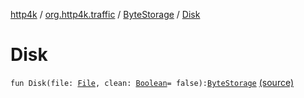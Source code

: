 [http4k](../../index.md) / [org.http4k.traffic](../index.md) / [ByteStorage](index.md) / [Disk](./-disk.md)

# Disk

`fun Disk(file: `[`File`](https://docs.oracle.com/javase/9/docs/api/java/io/File.html)`, clean: `[`Boolean`](https://kotlinlang.org/api/latest/jvm/stdlib/kotlin/-boolean/index.html)` = false): `[`ByteStorage`](index.md) [(source)](https://github.com/http4k/http4k/blob/master/http4k-incubator/src/main/kotlin/org/http4k/traffic/ByteStorage.kt#L12)